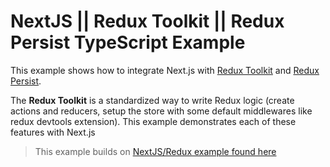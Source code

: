 # NextJS || Redux Toolkit || Redux Persist TypeScript Example

This example shows how to integrate Next.js with [Redux Toolkit](https://redux-toolkit.js.org) and [Redux Persist](https://github.com/rt2zz/redux-persist).

The **Redux Toolkit** is a standardized way to write Redux logic (create actions and reducers, setup the store with some default middlewares like redux devtools extension). This example demonstrates each of these features with Next.js

> This example builds on [NextJS/Redux example found here](https://github.com/vercel/next.js/tree/canary/examples/with-redux)
